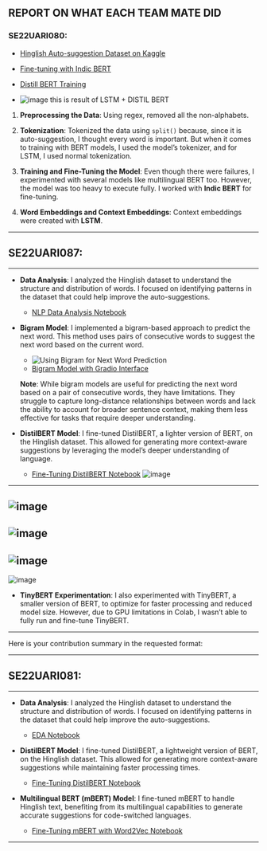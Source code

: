 ## REPORT ON WHAT EACH TEAM MATE DID

### SE22UARI080:

- [Hinglish Auto-suggestion Dataset on Kaggle](https://www.kaggle.com/datasets/bhuvanavijaya/nlp-autosuggestion/code)

- [Fine-tuning with Indic BERT](https://github.com/harshithamadarapu/Team16_Hinglish-Auto-suggestions/blob/main/FineTuneing(indic%20bert%20).ipynb)

- [Distill BERT Training](https://github.com/harshithamadarapu/Team16_Hinglish-Auto-suggestions/blob/main/distill%20bert(train)%20.ipynb)

- ![image](https://github.com/user-attachments/assets/9c786577-3f5d-42de-9759-83ad54021c8c)
this is result of LSTM + DISTIL BERT

1. **Preprocessing the Data**: Using regex, removed all the non-alphabets.

2. **Tokenization**: Tokenized the data using `split()` because, since it is auto-suggestion, I thought every word is important. But when it comes to training with BERT models, I used the model’s tokenizer, and for LSTM, I used normal tokenization.

3. **Training and Fine-Tuning the Model**: Even though there were failures, I experimented with several models like multilingual BERT too. However, the model was too heavy to execute fully. I worked with **Indic BERT** for fine-tuning.

4. **Word Embeddings and Context Embeddings**: Context embeddings were created with **LSTM**.




---


## SE22UARI087:

---

- **Data Analysis**: I analyzed the Hinglish dataset to understand the structure and distribution of words. I focused on identifying patterns in the dataset that could help improve the auto-suggestions.
  - [NLP Data Analysis Notebook](https://github.com/harshithamadarapu/Team16_Hinglish-Auto-suggestions/blob/main/NLP_DataAnalysis.ipynb)

- **Bigram Model**: I implemented a bigram-based approach to predict the next word. This method uses pairs of consecutive words to suggest the next word based on the current word.
  - ![Using Bigram for Next Word Prediction](https://raw.githubusercontent.com/harshithamadarapu/Team16_Hinglish-Auto-suggestions/a7b8da4a2ce4088c0ac00eeeac5a0c97da1cc30d/Using%20bigram%20for%20next%20word%20prediction_gradio.jpeg)
  - [Bigram Model with Gradio Interface](https://github.com/harshithamadarapu/Team16_Hinglish-Auto-suggestions/blob/main/bigram_gradio.ipynb)
  
  **Note**: While bigram models are useful for predicting the next word based on a pair of consecutive words, they have limitations. They struggle to capture long-distance relationships between words and lack the ability to account for broader sentence context, making them less effective for tasks that require deeper understanding.

- **DistilBERT Model**: I fine-tuned DistilBERT, a lighter version of BERT, on the Hinglish dataset. This allowed for generating more context-aware suggestions by leveraging the model’s deeper understanding of language.
    - [Fine-Tuning DistilBERT Notebook](https://github.com/harshithamadarapu/Team16_Hinglish-Auto-suggestions/blob/main/nextwordusingdistilbert.ipynb)
![image](https://github.com/harshithamadarapu/Team16_Hinglish-Auto-suggestions/blob/main/images/IMG-20241210-WA0007.jpg)
---
![image](https://github.com/harshithamadarapu/Team16_Hinglish-Auto-suggestions/blob/main/images/IMG-20241210-WA0010.jpg)
---
![image](https://github.com/harshithamadarapu/Team16_Hinglish-Auto-suggestions/blob/main/images/IMG-20241210-WA0011.jpg)
---
![image](https://github.com/harshithamadarapu/Team16_Hinglish-Auto-suggestions/blob/main/images/IMG-20241210-WA0008.jpg)
---
![image](https://github.com/harshithamadarapu/Team16_Hinglish-Auto-suggestions/blob/main/images/IMG-20241210-WA0009.jpg)
  

- **TinyBERT Experimentation**: I also experimented with TinyBERT, a smaller version of BERT, to optimize for faster processing and reduced model size. However, due to GPU limitations in Colab, I wasn’t able to fully run and fine-tune TinyBERT.

---

Here is your contribution summary in the requested format:

---

## SE22UARI081:

---

- **Data Analysis**: I analyzed the Hinglish dataset to understand the structure and distribution of words. I focused on identifying patterns in the dataset that could help improve the auto-suggestions.
  - [EDA Notebook]([experiments/EDA.ipynb](https://github.com/harshithamadarapu/Team16_Hinglish-Auto-suggestions/blob/main/experiments/EDA.ipynb))

- **DistilBERT Model**: I fine-tuned DistilBERT, a lightweight version of BERT, on the Hinglish dataset. This allowed for generating more context-aware suggestions while maintaining faster processing times.
  - [Fine-Tuning DistilBERT Notebook]([experiments/DistilBERTTraining_Finetuning&Evaluate.ipynb](https://github.com/harshithamadarapu/Team16_Hinglish-Auto-suggestions/blob/main/experiments/DistilBERTTraining_Finetuning%26Evaluate.ipynb))

- **Multilingual BERT (mBERT) Model**: I fine-tuned mBERT to handle Hinglish text, benefiting from its multilingual capabilities to generate accurate suggestions for code-switched languages.
  - [Fine-Tuning mBERT with Word2Vec Notebook]([experiments/FineTuningMultiLingualBERTwithWORD2VEC.ipynb](https://github.com/harshithamadarapu/Team16_Hinglish-Auto-suggestions/blob/main/experiments/FineTuningMultiLingualBERTwithWORD2VEC.ipynb))

---
